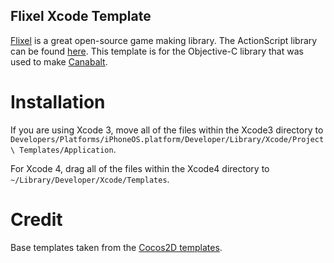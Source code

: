 Flixel Xcode Template
---------------------

[Flixel](http://flixel.org) is a great open-source game making library. The ActionScript library can be found [here](https://github.com/AdamAtomic/flixel).  This template is for the Objective-C library that was used to make [Canabalt](https://github.com/ericjohnson/canabalt-ios).

Installation
============

If you are using Xcode 3, move all of the files within the Xcode3 directory to `Developers/Platforms/iPhoneOS.platform/Developer/Library/Xcode/Project\ Templates/Application`.

For Xcode 4, drag all of the files within the Xcode4 directory to `~/Library/Developer/Xcode/Templates`.


Credit
======

Base templates taken from the [Cocos2D templates](https://github.com/cocos2d/cocos2d-iphone/tree/develop/templates/Xcode4_templates).
